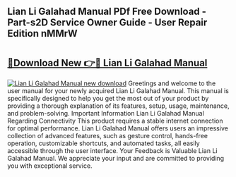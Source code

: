 ## Lian Li Galahad Manual PDf Free Download - Part-s2D Service Owner Guide - User Repair Edition nMMrW

# <h2><a href="http://cf14621.oget.top/?id=Lian+Li+Galahad+Manual">🔗Download New 👉🔴 Lian Li Galahad Manual</a></h2>

[![Lian Li Galahad Manual new download](https://i.imgur.com/5g1atiW.png)](http://cf14621.oget.top/?id=Lian+Li+Galahad+Manual)
Greetings and welcome to the user manual for your newly acquired Lian Li Galahad Manual. This manual is specifically designed to help you get the most out of your product by providing a thorough explanation of its features, setup, usage, maintenance, and problem-solving. Important Information Lian Li Galahad Manual Regarding Connectivity This product requires a stable internet connection for optimal performance. Lian Li Galahad Manual offers users an impressive collection of advanced features, such as gesture control, hands-free operation, customizable shortcuts, and automated tasks, all easily accessible through the user interface. Your Feedback is Valuable Lian Li Galahad Manual. We appreciate your input and are committed to providing you with exceptional service.
